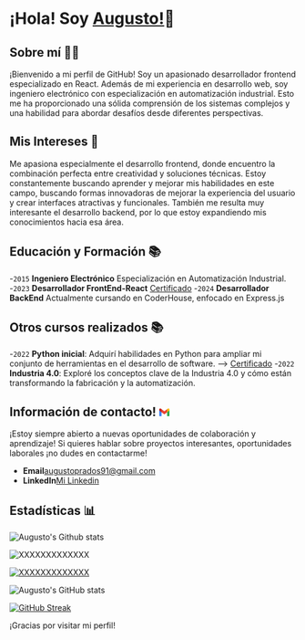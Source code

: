 # ¡Hola! Soy [Augusto!](https://www.linkedin.com/in/apradoslink/)👋

## Sobre mí 🧑‍💻

¡Bienvenido a mi perfil de GitHub!
Soy un apasionado desarrollador frontend especializado en React. 
Además de mi experiencia en desarrollo web, soy ingeniero electrónico con especialización en automatización industrial. Esto me ha proporcionado una sólida comprensión de los sistemas complejos y una habilidad para abordar desafíos desde diferentes perspectivas.

## Mis Intereses 🚀

Me apasiona especialmente el desarrollo frontend, donde encuentro la combinación perfecta entre creatividad y soluciones técnicas. Estoy constantemente buscando aprender y mejorar mis habilidades en este campo, buscando formas innovadoras de mejorar la experiencia del usuario y crear interfaces atractivas y funcionales.
También me resulta muy interesante el desarrollo backend, por lo que estoy expandiendo mis conocimientos hacia esa área.

## Educación y Formación 📚

-<code>2015</code> **Ingeniero Electrónico** Especialización en Automatización Industrial.
-<code>2023</code> **Desarrollador FrontEnd-React** [Certificado](./assets/certificado-react.png)
-<code>2024</code> **Desarrollador BackEnd** <!--[Certificado](./assets/certificado-backend.png)-->Actualmente cursando en CoderHouse, enfocado en Express.js

## Otros cursos realizados 📚

-<code>2022</code> **Python inicial**: Adquirí habilidades en Python para ampliar mi conjunto de herramientas en el desarrollo de software. --> [Certificado](./assets/certificado-python.png)
-<code>2022</code> **Industria 4.0**: Exploré los conceptos clave de la Industria 4.0 y cómo están transformando la fabricación y la automatización.

## Información de contacto! <code><img alt="Logo Gmail" src="./assets/gmail.svg" height="14px" /></code>

¡Estoy siempre abierto a nuevas oportunidades de colaboración y aprendizaje! Si quieres hablar sobre proyectos interesantes, oportunidades laborales ¡no dudes en contactarme!

- **Email**[augustoprados91@gmail.com](mailto:augustoprados91@gmail.com)
- **LinkedIn**[Mi Linkedin](https://www.linkedin.com/in/apradoslink/)
<!-- **My portafolio (en desarrollo)**: [Portafolio](https://myportfolio-eta-black.vercel.app/) -->


## Estadísticas 📊

![Augusto's Github stats](https://github-readme-stats.vercel.app/api?username=prados91&show_icons=true&hide_border=true)
 
<p align="left"><img src="https://komarev.com/ghpvc/?username=prados91&label=Profile%20views&color=0e75b6&style=flat" alt="XXXXXXXXXXXXX" /></p>

<p align="left"><a href="https://github.com/ryo-ma/github-profile-trophy"><img src="https://github-profile-trophy.vercel.app/?username=prados91" alt="XXXXXXXXXXXXX" /></a> </p>

![Augusto's GitHub stats](https://github-readme-stats.vercel.app/api/top-langs?username=prados91&show_icons=true&locale=es&layout=compact)

[![GitHub Streak](https://streak-stats.demolab.com?user=prados91&locale=es&mode=weekly)](https://git.io/streak-stats)

¡Gracias por visitar mi perfil!